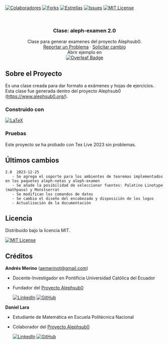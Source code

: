 <!-- Encabezado -->

[![Colaboradores][contributors-shield]][contributors-url]
[![Forks][forks-shield]][forks-url]
[![Estrellas][stars-shield]][stars-url]
[![Issues][issues-shield]][issues-url]
[![MIT License][license-shield]][license-url]

<!-- Título -->
<br />
<div align="center">

<h3 align="center">Clase: aleph-examen 2.0</h3>
  <p align="center">
    Clase para generar examenes del proyecto Alephsub0.  
    <br />
    <a href="https://github.com/alephsub0/LaTeX_aleph-examen/issues">Reportar un Problema</a>
    ·
    <a href="https://github.com/alephsub0/LaTeX_aleph-examen/issues">Solicitar cambio</a>
    <br />
    Abrir ejemplo en 
    <br />
    <a href="https://www.overleaf.com/latex/templates/plantilla-para-generar-examenes-de-ecfm/wcchsrcqqrxm">
    <img src="https://img.shields.io/badge/Overleaf-47A141?logo=overleaf&logoColor=fff&style=for-the-badge" alt="Overleaf Badge">
    </a>
  </p>
</div>

<!-- Cuerpo -->

## Sobre el Proyecto

Es una clase creada para dar formato a exámenes y hojas de ejercicios. Esta clase fue generada dentro del proyecto Alephsub0 (https://www.alephsub0.org/).

### Construido con

[![LaTeX][LaTeX]][LaTeX-url]

### Pruebas

Este proyecto se ha probado con Tex Live 2023 sin problemas.

## Últimos cambios

```
2.0  2023-12-25
   - Se agrega el soporte para los ambientes de teoremas implementados en los paquetes aleph-notas y aleph-examen
   - Se añade la posibilidad de seleccionar fuentes: Palatino Linotype (mathpaso) y Monstserrat
   - Se modifican los comandos de datos
   - Se cambia el diseño del encabezado y disposición de los logos
   - Actualización de la documentación
```

## Licencia

Distribuido bajo la licencia MIT.

[![MIT License][license-shield]][license-url]

## Créditos

**Andrés Merino** (aemerinot@gmail.com)

- Docente-Investigador en Pontificia Universidad Católica del Ecuador
- Fundador del [Proyecto Alephsub0](https://www.alephsub0.org/about/)

  [![LinkedIn][linkedin-shield]][linkedin-url-aemt]
  [![GitHub][github-shield]][github-url-aemt]

**Daniel Lara**

- Estudiante de Matemática en Escuela Politécnica Nacional
- Colaborador del [Proyecto Alephsub0](https://www.alephsub0.org/about/)

  [![LinkedIn][linkedin-shield]][linkedin-url-dl]
  [![GitHub][github-shield]][github-url-dl]

<!-- MARKDOWN LINKS & IMAGES -->

[contributors-shield]: https://img.shields.io/github/contributors/alephsub0/LaTeX_aleph-examen.svg?style=for-the-badge
[contributors-url]: https://github.com/alephsub0/LaTeX_aleph-examen/graphs/contributors
[forks-shield]: https://img.shields.io/github/forks/alephsub0/LaTeX_aleph-examen.svg?style=for-the-badge
[forks-url]: https://github.com/alephsub0/LaTeX_aleph-examen/forks
[stars-shield]: https://img.shields.io/github/stars/alephsub0/LaTeX_aleph-examen?style=for-the-badge
[stars-url]: https://github.com/alephsub0/LaTeX_aleph-examen/stargazers
[issues-shield]: https://img.shields.io/github/issues/alephsub0/LaTeX_aleph-examen.svg?style=for-the-badge
[issues-url]: https://github.com/alephsub0/LaTeX_aleph-examen/issues
[license-shield]: https://img.shields.io/github/license/alephsub0/LaTeX_aleph-examen.svg?style=for-the-badge
[license-url]: https://es.wikipedia.org/wiki/Licencia_MIT
[linkedin-shield]: https://img.shields.io/badge/linkedin-%230077B5.svg?style=for-the-badge&logo=linkedin&logoColor=white
[linkedin-url-aemt]: https://www.linkedin.com/in/andrés-merino-010a9b12b/
[linkedin-url-dl]: https://www.linkedin.com/in/mat-daniel-lara/
[github-shield]: https://img.shields.io/badge/github-%23121011.svg?style=for-the-badge&logo=github&logoColor=white
[github-url-aemt]: https://github.com/andres-merino
[github-url-dl]: https://github.com/daniel-lara-ec
[LaTeX]: https://img.shields.io/badge/LaTeX-008080?logo=latex&logoColor=fff&style=for-the-badge
[LaTeX-url]: https://www.latex-project.org/
